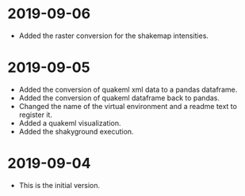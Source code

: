 # 2019-09-06

- Added the raster conversion for the shakemap intensities.

# 2019-09-05

- Added the conversion of quakeml xml data to a pandas dataframe.
- Added the conversion of quakeml dataframe back to pandas.
- Changed the name of the virtual environment and a readme text to register it.
- Added a quakeml visualization.
- Added the shakyground execution.

# 2019-09-04

- This is the initial version.
